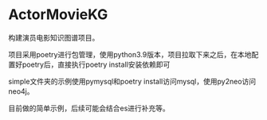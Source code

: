 # ActorMovieKG

构建演员电影知识图谱项目。

项目采用poetry进行包管理，使用python3.9版本，项目拉取下来之后，在本地配置好poetry后，直接执行poetry install安装依赖即可

simple文件夹的示例使用pymysql和poetry install访问mysql，使用py2neo访问neo4j。

目前做的简单示例，后续可能会结合es进行补充等。